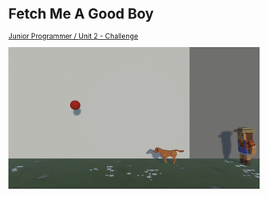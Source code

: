 # Fetch Me A Good Boy

[Junior Programmer / Unit 2 - Challenge](https://learn.unity.com/tutorial/challenge-2-play-fetch-with-random-values-and-arrays)  

![](./ingame_screenshot.png)

